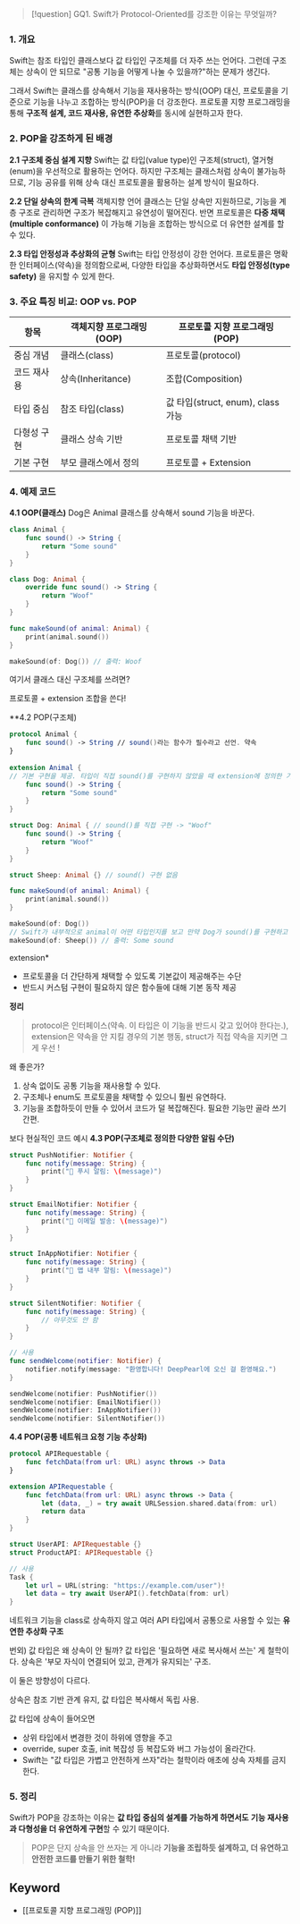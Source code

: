 >[!question]
>GQ1. Swift가 Protocol-Oriented를 강조한 이유는 무엇일까?

### 1. 개요
Swift는 참조 타입인 클래스보다 값 타입인 구조체를 더 자주 쓰는 언어다.
그런데 구조체는 상속이 안 되므로 "공통 기능을 어떻게 나눌 수 있을까?"하는 문제가 생긴다.

그래서 Swift는 클래스를 상속해서 기능을 재사용하는 방식(OOP) 대신,
프로토콜을 기준으로 기능을 나누고 조합하는 방식(POP)을 더 강조한다.
프로토콜 지향 프로그래밍을 통해 **구조적 설계, 코드 재사용, 유연한 추상화**를 동시에 실현하고자 한다.

### 2. POP을 강조하게 된 배경
**2.1 구조체 중심 설계 지향**
Swift는 값 타입(value type)인 구조체(struct), 열거형(enum)을 우선적으로 활용하는 언어다.
하지만 구조체는 클래스처럼 상속이 불가능하므로, 기능 공유를 위해 상속 대신 프로토콜을 활용하는 설계 방식이 필요하다.

**2.2 단일 상속의 한계 극복**
객체지향 언어 클래스는 단일 상속만 지원하므로, 기능을 계층 구조로 관리하면 구조가 복잡해지고 유연성이 떨어진다. 반면 프로토콜은 **다중 채택(multiple conformance)** 이 가능해 기능을 조합하는 방식으로 더 유연한 설계를 할 수 있다.

**2.3 타입 안정성과 추상화의 균형**
Swift는 타입 안정성이 강한 언어다.
프로토콜은 명확한 인터페이스(약속)을 정의함으로써, 다양한 타입을 추상화하면서도 **타입 안정성(type safety)** 을 유지할 수 있게 한다.

### 3. 주요 특징 비교: OOP vs. POP
| **항목** | **객체지향 프로그래밍 (OOP)** | **프로토콜 지향 프로그래밍 (POP)**      |
| ------ | -------------------- | ---------------------------- |
| 중심 개념  | 클래스(class)           | 프로토콜(protocol)               |
| 코드 재사용 | 상속(Inheritance)      | 조합(Composition)              |
| 타입 중심  | 참조 타입(class)         | 값 타입(struct, enum), class 가능 |
| 다형성 구현 | 클래스 상속 기반            | 프로토콜 채택 기반                   |
| 기본 구현  | 부모 클래스에서 정의          | 프로토콜 + Extension             |

### 4. 예제 코드
**4.1 OOP(클래스)**
Dog은 Animal 클래스를 상속해서 sound 기능을 바꾼다.

```swift
class Animal {
    func sound() -> String {
        return "Some sound"
    }
}

class Dog: Animal {
    override func sound() -> String {
        return "Woof"
    }
}

func makeSound(of animal: Animal) {
    print(animal.sound())
}

makeSound(of: Dog()) // 출력: Woof
```

여기서 클래스 대신 구조체를 쓰려면?

프로토콜 + extension 조합을 쓴다!

**4.2 POP(구조체)
```swift
protocol Animal {
    func sound() -> String // sound()라는 함수가 필수라고 선언. 약속
}
  
extension Animal {
// 기본 구현을 제공. 타입이 직접 sound()를 구현하지 않았을 때 extension에 정의한 기본 구현이 쓰인다.
    func sound() -> String {
        return "Some sound"
    }
}

struct Dog: Animal { // sound()를 직접 구현 -> "Woof"
    func sound() -> String {
        return "Woof"
    }
}

struct Sheep: Animal {} // sound() 구현 없음

func makeSound(of animal: Animal) {
    print(animal.sound())
}

makeSound(of: Dog())
// Swift가 내부적으로 animal이 어떤 타입인지를 보고 만약 Dog가 sound()를 구현하고 있으면 그 구현히 호출됨 -> Woof 출력
makeSound(of: Sheep()) // 출력: Some sound
```

extension*
- 프로토콜을 더 간단하게 채택할 수 있도록 기본값이 제공해주는 수단
- 반드시 커스텀 구현이 필요하지 않은 함수들에 대해 기본 동작 제공

**정리**
> protocol은 인터페이스(약속. 이 타입은 이 기능을 반드시 갖고 있어야 한다는.),
extension은 약속을 안 지킬 경우의 기본 행동,
struct가 직접 약속을 지키면 그게 우선 !

왜 좋은가?
1. 상속 없이도 공통 기능을 재사용할 수 있다.
2. 구조체나 enum도 프로토콜을 채택할 수 있으니 훨씬 유연하다.
3. 기능을 조합하듯이 만들 수 있어서 코드가 덜 복잡해진다. 필요한 기능만 골라 쓰기 간편.

보다 현실적인 코드 예시
**4.3 POP(구조체로 정의한 다양한 알림 수단)**
```swift
struct PushNotifier: Notifier {
    func notify(message: String) {
        print("📲 푸시 알림: \(message)")
    }
}

struct EmailNotifier: Notifier {
    func notify(message: String) {
        print("📧 이메일 발송: \(message)")
    }
}

struct InAppNotifier: Notifier {
    func notify(message: String) {
        print("🔔 앱 내부 알림: \(message)")
    }
}

struct SilentNotifier: Notifier {
    func notify(message: String) {
        // 아무것도 안 함
    }
}

// 사용
func sendWelcome(notifier: Notifier) {
    notifier.notify(message: "환영합니다! DeepPearl에 오신 걸 환영해요.")
}

sendWelcome(notifier: PushNotifier())
sendWelcome(notifier: EmailNotifier())
sendWelcome(notifier: InAppNotifier())
sendWelcome(notifier: SilentNotifier())

```

**4.4 POP(공통 네트워크 요청 기능 추상화)**
```swift
protocol APIRequestable {
    func fetchData(from url: URL) async throws -> Data
}

extension APIRequestable {
    func fetchData(from url: URL) async throws -> Data {
        let (data, _) = try await URLSession.shared.data(from: url)
        return data
    }
}

struct UserAPI: APIRequestable {}
struct ProductAPI: APIRequestable {}

// 사용
Task {
    let url = URL(string: "https://example.com/user")!
    let data = try await UserAPI().fetchData(from: url)
}
```
네트워크 기능을 class로 상속하지 않고
여러 API 타입에서 공통으로 사용할 수 있는 **유연한 추상화 구조**


번외)
값 타입은 왜 상속이 안 될까?
값 타입은 '필요하면 새로 복사해서 쓰는' 게 철학이다.
상속은 '부모 자식이 연결되어 있고, 관계가 유지되는' 구조.

이 둘은 방향성이 다르다.

상속은 참조 기반 관계 유지,
값 타입은 복사해서 독립 사용.

값 타입에 상속이 들어오면
- 상위 타입에서 변경한 것이 하위에 영향을 주고
- override, super 호출, init 복잡성 등 복잡도와 버그 가능성이 올라간다.
- Swift는 "값 타입은 가볍고 안전하게 쓰자"라는 철학이라 애초에 상속 자체를 금지한다.


### 5. 정리
 Swift가 POP을 강조하는 이유는 **값 타입 중심의 설계를 가능하게 하면서도** **기능 재사용과 다형성을 더 유연하게 구현**할 수 있기 때문이다.
  
> POP은 단지 상속을 안 쓰자는 게 아니라
**기능을 조립하듯 설계하고, 더 유연하고 안전한 코드를 만들기 위한 철학!**



## Keyword
- [[프로토콜 지향 프로그래밍 (POP)]]